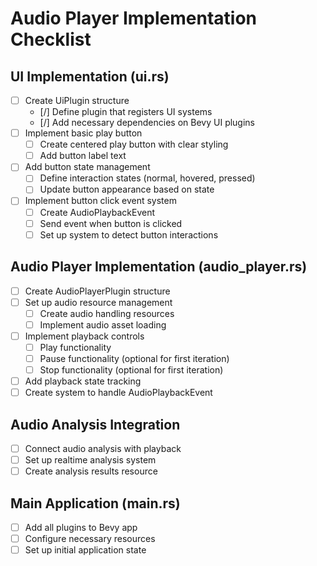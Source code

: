 # Audio Player Implementation Checklist

## UI Implementation (ui.rs)
- [ ] Create UiPlugin structure
  - [/] Define plugin that registers UI systems
  - [/] Add necessary dependencies on Bevy UI plugins
- [ ] Implement basic play button
  - [ ] Create centered play button with clear styling
  - [ ] Add button label text
- [ ] Add button state management
  - [ ] Define interaction states (normal, hovered, pressed)
  - [ ] Update button appearance based on state
- [ ] Implement button click event system
  - [ ] Create AudioPlaybackEvent
  - [ ] Send event when button is clicked
  - [ ] Set up system to detect button interactions

## Audio Player Implementation (audio_player.rs)
- [ ] Create AudioPlayerPlugin structure
- [ ] Set up audio resource management
  - [ ] Create audio handling resources
  - [ ] Implement audio asset loading
- [ ] Implement playback controls
  - [ ] Play functionality
  - [ ] Pause functionality (optional for first iteration)
  - [ ] Stop functionality (optional for first iteration)
- [ ] Add playback state tracking
- [ ] Create system to handle AudioPlaybackEvent

## Audio Analysis Integration
- [ ] Connect audio analysis with playback
- [ ] Set up realtime analysis system
- [ ] Create analysis results resource

## Main Application (main.rs)
- [ ] Add all plugins to Bevy app
- [ ] Configure necessary resources
- [ ] Set up initial application state